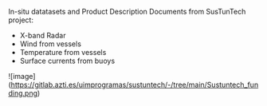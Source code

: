 In-situ datatasets and Product Description Documents from SusTunTech project:
- X-band Radar
- Wind from vessels
- Temperature from vessels
- Surface currents from buoys

![image] (https://gitlab.azti.es/uimprogramas/sustuntech/-/tree/main/Sustuntech_funding.png)

